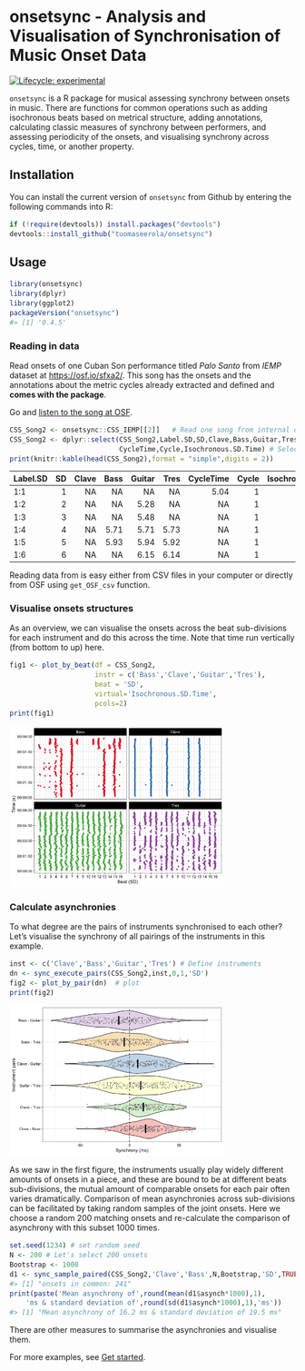 
<!-- README.md is generated from README.Rmd. Please edit that file -->

# onsetsync - Analysis and Visualisation of Synchronisation of Music Onset Data

<!-- badges: start -->

[![Lifecycle:
experimental](https://img.shields.io/badge/lifecycle-experimental-orange.svg)](https://lifecycle.r-lib.org/articles/stages.html#experimental)
<!-- badges: end -->

`onsetsync` is a R package for musical assessing synchrony between
onsets in music. There are functions for common operations such as
adding isochronous beats based on metrical structure, adding
annotations, calculating classic measures of synchrony between
performers, and assessing periodicity of the onsets, and visualising
synchrony across cycles, time, or another property.

## Installation

You can install the current version of `onsetsync` from Github by
entering the following commands into R:

``` r
if (!require(devtools)) install.packages("devtools")
devtools::install_github("tuomaseerola/onsetsync")
```

## Usage

``` r
library(onsetsync)
library(dplyr)
library(ggplot2)
packageVersion("onsetsync")
#> [1] '0.4.5'
```

### Reading in data

Read onsets of one Cuban Son performance titled *Palo Santo* from *IEMP*
dataset at <https://osf.io/sfxa2/>. This song has the onsets and the
annotations about the metric cycles already extracted and defined and
**comes with the package**.

Go and <A HREF="https://osf.io/z9uxs/" target="_blank">listen to the
song at OSF</A>.

``` r
CSS_Song2 <- onsetsync::CSS_IEMP[[2]]   # Read one song from internal data
CSS_Song2 <- dplyr::select(CSS_Song2,Label.SD,SD,Clave,Bass,Guitar,Tres,
                           CycleTime,Cycle,Isochronous.SD.Time) # Select some columns
print(knitr::kable(head(CSS_Song2),format = "simple",digits = 2))
```

| Label.SD |  SD | Clave | Bass | Guitar | Tres | CycleTime | Cycle | Isochronous.SD.Time |
|:---------|----:|------:|-----:|-------:|-----:|----------:|------:|--------------------:|
| 1:1      |   1 |    NA |   NA |     NA |   NA |      5.04 |     1 |                5.04 |
| 1:2      |   2 |    NA |   NA |   5.28 |   NA |        NA |     1 |                5.26 |
| 1:3      |   3 |    NA |   NA |   5.48 |   NA |        NA |     1 |                5.48 |
| 1:4      |   4 |    NA | 5.71 |   5.71 | 5.73 |        NA |     1 |                5.71 |
| 1:5      |   5 |    NA | 5.93 |   5.94 | 5.92 |        NA |     1 |                5.93 |
| 1:6      |   6 |    NA |   NA |   6.15 | 6.14 |        NA |     1 |                6.15 |

Reading data from is easy either from CSV files in your computer or
directly from OSF using `get_OSF_csv` function.

### Visualise onsets structures

As an overview, we can visualise the onsets across the beat
sub-divisions for each instrument and do this across the time. Note that
time run vertically (from bottom to up) here.

``` r
fig1 <- plot_by_beat(df = CSS_Song2, 
                     instr = c('Bass','Clave','Guitar','Tres'), 
                     beat = 'SD', 
                     virtual='Isochronous.SD.Time',
                     pcols=2)
print(fig1)
```

<img src="man/figures/README-synch2isochron-1.png" width="75%" />

### Calculate asynchronies

To what degree are the pairs of instruments synchronised to each other?
Let’s visualise the synchrony of all pairings of the instruments in this
example.

``` r
inst <- c('Clave','Bass','Guitar','Tres') # Define instruments 
dn <- sync_execute_pairs(CSS_Song2,inst,0,1,'SD')
fig2 <- plot_by_pair(dn)  # plot
print(fig2)  
```

<img src="man/figures/README-fig2-1.png" width="75%" />

As we saw in the first figure, the instruments usually play widely
different amounts of onsets in a piece, and these are bound to be at
different beats sub-divisions, the mutual amount of comparable onsets
for each pair often varies dramatically. Comparison of mean asynchronies
across sub-divisions can be facilitated by taking random samples of the
joint onsets. Here we choose a random 200 matching onsets and
re-calculate the comparison of asynchrony with this subset 1000 times.

``` r
set.seed(1234) # set random seed
N <- 200 # Let's select 200 onsets
Bootstrap <- 1000
d1 <- sync_sample_paired(CSS_Song2,'Clave','Bass',N,Bootstrap,'SD',TRUE)
#> [1] "onsets in common: 241"
print(paste('Mean asynchrony of',round(mean(d1$asynch*1000),1),
    'ms & standard deviation of',round(sd(d1$asynch*1000),1),'ms'))
#> [1] "Mean asynchrony of 16.2 ms & standard deviation of 19.5 ms"
```

There are other measures to summarise the asynchronies and visualise
them.

For more examples, see [Get started](docs/articles/onsetsync.html).
